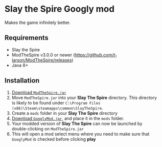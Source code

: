 # Slay the Spire Googly mod

Makes the game infinitely better.

## Requirements ##
* Slay the Spire
* ModTheSpire v3.0.0 or newer (https://github.com/t-larson/ModTheSpire/releases)
* Java 8+

## Installation ##
1. [Download `ModTheSpire.jar`](https://github.com/kiooeht/ModTheSpire/releases)
2. Move `ModTheSpire.jar` into your **Slay The Spire** directory. This directory is likely to be found under `C:\Program Files (x86)\Steam\steamapps\common\SlayTheSpire`.
3. Create a `mods` folder in your **Slay The Spire** directory
5. [Download `GooglyMod.jar`](https://github.com/twanvl/sts-googly-mod/releases), and place it in the `mods` folder.
6. Your modded version of **Slay The Spire** can now be launched by double-clicking on `ModTheSpire.jar`
7. This will open a mod select menu where you need to make sure that `GooglyMod` is checked before clicking **play**
